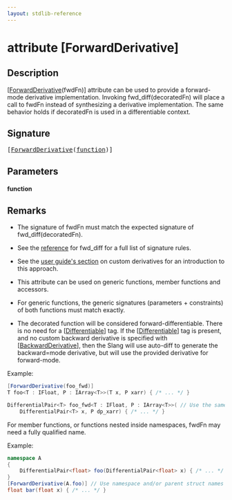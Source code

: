 ```yaml
---
layout: stdlib-reference
---
```


# attribute [ForwardDerivative]

## Description

<span class='code'>[<a href="forwardderivative-07.md">ForwardDerivative</a>(fwdFn)]</span> attribute can be used to provide a forward-mode
derivative implementation.
Invoking <span class='code'>fwd_diff(decoratedFn)</span> will place a call to <span class='code'>fwdFn</span> instead of synthesizing
a derivative implementation.
The same behavior holds if <span class='code'>decoratedFn</span> is used in a differentiable context.



## Signature

<pre>
[<a href="forwardderivative-07.md">ForwardDerivative</a>(<a href="forwardderivative-07.md#decl-function" class="code_param">function</a>)]
</pre>

## Parameters

####  <a id="decl-function"></a>function

## Remarks


- The signature of <span class='code'>fwdFn</span> must match the expected signature of <span class='code'>fwd_diff(decoratedFn)</span>.
- See the [reference](https://shader-slang.org/slang/user-guide/autodiff.html#fwd_difff--slang_function---slang_function) for <span class='code'>fwd_diff</span> for a full list of signature rules.
- See the [user guide's section](https://shader-slang.org/slang/user-guide/autodiff.html#user-defined-derivative-functions) on custom derivatives for an introduction to this approach.

- This attribute can be used on generic functions, member functions and accessors.
- For generic functions, the generic signatures (parameters + constraints) of both functions must match exactly.

- The decorated function will be considered forward-differentiable. There is no need for a <span class='code'>[<a href="differentiable-0.md">Differentiable</a>]</span> tag.
If the <span class='code'>[<a href="differentiable-0.md">Differentiable</a>]</span> tag is present,
and no custom backward derivative is specified with <span class='code'>[<a href="backwardderivative-08.md">BackwardDerivative</a>]</span>, then the
Slang will use auto-diff to generate the backward=mode derivative, but will use the provided
derivative for forward-mode.

Example:
```csharp
[ForwardDerivative(foo_fwd)]
T foo<T : IFloat, P : IArray<T>>(T x, P xarr) { /* ... */ }

DifferentialPair<T> foo_fwd<T : IFloat, P : IArray<T>>( // Use the same generic signature for a match.
    DifferentialPair<T> x, P dp_xarr) { /* ... */ }
```

For member functions, or functions nested inside namespaces, <span class='code'>fwdFn</span> may need a fully qualified name.

Example:
```csharp
namespace A
{
    DifferentialPair<float> foo(DifferentialPair<float> x) { /* ... */ }
}
[ForwardDerivative(A.foo)] // Use namespace and/or parent struct names
float bar(float x) { /* ... */ }
```



<script>
// Fix .md links to .html when on ReadTheDocs
if (window.location.hostname.includes('readthedocs') || 
    window.location.hostname.includes('rtfd.io')) {
  document.addEventListener('DOMContentLoaded', function() {
    const links = document.querySelectorAll('a');
    links.forEach(link => {
      if (link.getAttribute('href') && link.getAttribute('href').endsWith('.md')) {
        link.href = link.href.replace(/\.md($|#|\?)/, '.html$1');
      }
    });
  });
}
</script>
